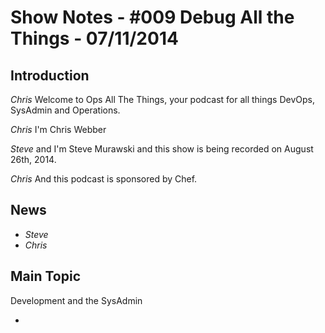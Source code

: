 Show Notes - #009 Debug All the Things  - 07/11/2014
===========================

Introduction
------------
*Chris* Welcome to Ops All The Things, your podcast for all things DevOps, SysAdmin and Operations.

*Chris* I'm Chris Webber

*Steve* and I'm Steve Murawski and this show is being recorded on August 26th, 2014.

*Chris* And this podcast is sponsored by Chef.

News
----
* *Steve* 
* *Chris*

Main Topic
----------
Development and the SysAdmin

*